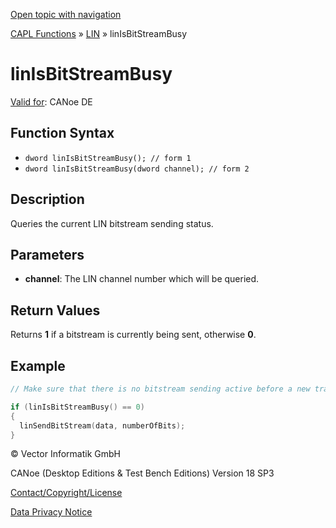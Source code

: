 [Open topic with navigation](../../../../../CANoeDEFamily.htm#Topics/CAPLFunctions/LIN/Functions/CAPLfunctionLINisBitStreamBusy.md)

[CAPL Functions](../../CAPLfunctions.md) » [LIN](../CAPLfunctionsLINOverview.md) » linIsBitStreamBusy

# linIsBitStreamBusy

[Valid for](../../../Shared/FeatureAvailability.md): CANoe DE

## Function Syntax

- `dword linIsBitStreamBusy(); // form 1`
- `dword linIsBitStreamBusy(dword channel); // form 2`

## Description

Queries the current LIN bitstream sending status.

## Parameters

- **channel**: The LIN channel number which will be queried.

## Return Values

Returns **1** if a bitstream is currently being sent, otherwise **0**.

## Example

```c
// Make sure that there is no bitstream sending active before a new transmission is started

if (linIsBitStreamBusy() == 0)
{
  linSendBitStream(data, numberOfBits);
}
```

© Vector Informatik GmbH

CANoe (Desktop Editions & Test Bench Editions) Version 18 SP3

[Contact/Copyright/License](../../../Shared/ContactCopyrightLicense.md)

[Data Privacy Notice](https://www.vector.com/int/en/company/get-info/privacy-policy/)